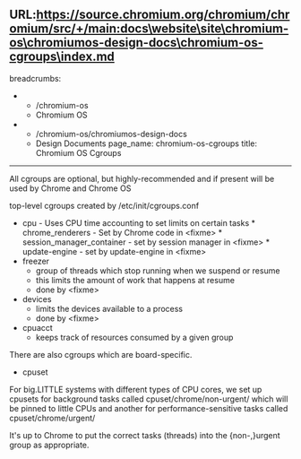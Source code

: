 URL:https://source.chromium.org/chromium/chromium/src/+/main:docs\website\site\chromium-os\chromiumos-design-docs\chromium-os-cgroups\index.md
---
breadcrumbs:
- - /chromium-os
  - Chromium OS
- - /chromium-os/chromiumos-design-docs
  - Design Documents
page_name: chromium-os-cgroups
title: Chromium OS Cgroups
---

All cgroups are optional, but highly-recommended and if present will be used by
Chrome and Chrome OS

top-level cgroups created by /etc/init/cgroups.conf

*   cpu - Uses CPU time accounting to set limits on certain tasks
        *   chrome_renderers - Set by Chrome code in &lt;fixme&gt;
        *   session_manager_container - set by session manager in
                    &lt;fixme&gt;
        *   update-engine - set by update-engine in &lt;fixme&gt;
*   freezer
    *   group of threads which stop running when we suspend or resume
    *   this limits the amount of work that happens at resume
    *   done by &lt;fixme&gt;
*   devices
    *   limits the devices available to a process
    *   done by &lt;fixme&gt;
*   cpuacct
    *   keeps track of resources consumed by a given group

There are also cgroups which are board-specific.

*   cpuset

For big.LITTLE systems with different types of CPU cores, we set up cpusets for
background tasks called cpuset/chrome/non-urgent/ which will be pinned to little
CPUs and another for performance-sensitive tasks called cpuset/chrome/urgent/

It's up to Chrome to put the correct tasks (threads) into the {non-,}urgent
group as appropriate.
